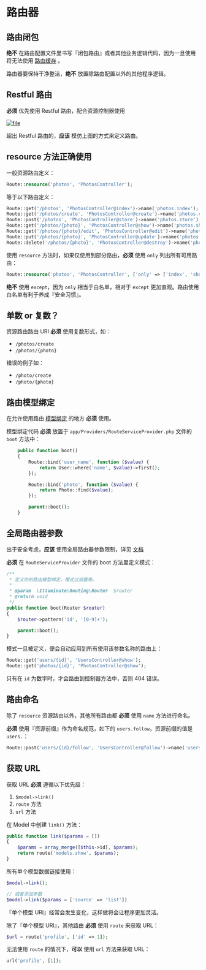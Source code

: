 # 路由器
## 路由闭包

**绝不** 在路由配置文件里书写『闭包路由』或者其他业务逻辑代码，因为一旦使用将无法使用 [路由缓存](https://laravel.com/docs/9.x/routing#route-caching) 。

路由器要保持干净整洁，**绝不** 放置除路由配置以外的其他程序逻辑。

## Restful 路由

**必须** 优先使用 Restful 路由，配合资源控制器使用


[![file](https://cdn.learnku.com/uploads/images/201705/19/1/09GHC72ygP.png)](https://cdn.learnku.com/uploads/images/201705/19/1/09GHC72ygP.png)



超出 Restful 路由的，**应该** 模仿上图的方式来定义路由。

## resource 方法正确使用

一般资源路由定义：

```php
Route::resource('photos', 'PhotosController');
```

等于以下路由定义：

```php
Route::get('/photos', 'PhotosController@index')->name('photos.index');
Route::get('/photos/create', 'PhotosController@create')->name('photos.create');
Route::post('/photos', 'PhotosController@store')->name('photos.store');
Route::get('/photos/{photo}', 'PhotosController@show')->name('photos.show');
Route::get('/photos/{photo}/edit', 'PhotosController@edit')->name('photos.edit');
Route::put('/photos/{photo}', 'PhotosController@update')->name('photos.update');
Route::delete('/photos/{photo}', 'PhotosController@destroy')->name('photos.destroy');
```

使用 `resource` 方法时，如果仅使用到部分路由，**必须** 使用 `only` 列出所有可用路由：

```php
Route::resource('photos', 'PhotosController', ['only' => ['index', 'show']]);
```

**绝不** 使用 `except`，因为 `only` 相当于白名单，相对于 `except` 更加直观。路由使用白名单有利于养成『安全习惯』。

## 单数 or 复数？

资源路由路由 URI **必须** 使用复数形式，如：

- `/photos/create`
- `/photos/{photo}`

错误的例子如：

- `/photo/create`
- `/photo/{photo}`

## 路由模型绑定

在允许使用路由 [模型绑定](https://laravel.com/docs/9.x/routing#route-model-binding) 的地方 **必须** 使用。

模型绑定代码 **必须** 放置于 `app/Providers/RouteServiceProvider.php` 文件的 `boot` 方法中：

```php
    public function boot()
    {
        Route::bind('user_name', function ($value) {
            return User::where('name', $value)->first();
        });

        Route::bind('photo', function ($value) {
            return Photo::find($value);
        });

        parent::boot();
    }
```

## 全局路由器参数

出于安全考虑，**应该** 使用全局路由器参数限制，详见 [文档](https://laravel.com/docs/9.x/routing#basic-routing)

**必须** 在 `RouteServiceProvider` 文件的 boot 方法里定义模式：

```php
/**
 * 定义你的路由模型绑定，模式过滤器等。
 *
 * @param  \Illuminate\Routing\Router  $router
 * @return void
 */
public function boot(Router $router)
{
    $router->pattern('id', '[0-9]+');

    parent::boot();
}
```

模式一旦被定义，便会自动应用到所有使用该参数名称的路由上：

```php
Route::get('users/{id}', 'UsersController@show');
Route::get('photos/{id}', 'PhotosController@show');
```

只有在 `id` 为数字时，才会路由到控制器方法中，否则 404 错误。

## 路由命名

除了 `resource` 资源路由以外，其他所有路由都 **必须** 使用 `name` 方法进行命名。

**必须** 使用『资源前缀』作为命名规范，如下的 `users.follow`，资源前缀的值是 `users.`：

```php
Route::post('users/{id}/follow', 'UsersController@follow')->name('users.follow');
```

## 获取 URL

获取 URL **必须** 遵循以下优先级：

1. `$model->link()`
2. `route` 方法
3. `url` 方法

在 Model 中创建 `link()` 方法：

```php
public function link($params = [])
{
    $params = array_merge([$this->id], $params);
    return route('models.show', $params);
}
```

所有单个模型数据链接使用：

```php
$model->link();

// 或者添加参数
$model->link($params = ['source' => 'list'])
```

『单个模型 URI』经常会发生变化，这样做将会让程序更加灵活。

除了『单个模型 URI』，其他路由 **必须** 使用 `route` 来获取 URL：

```php
$url = route('profile', ['id' => 1]);
```

无法使用 `route` 的情况下，**可以** 使用 `url` 方法来获取 URL：

```php
url('profile', [1]);
```